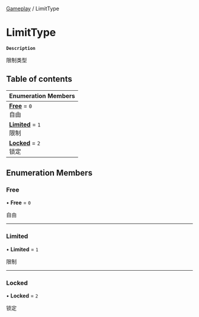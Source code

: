 [Gameplay](../modules/Gameplay.Gameplay.md) / LimitType

# LimitType <Badge type="tip" text="Enumeration" /> 

**`Description`**

限制类型

## Table of contents

| Enumeration Members |
| :-----|
| **[Free](Gameplay.LimitType.md#free)** = ``0`` <br> 自由|
| **[Limited](Gameplay.LimitType.md#limited)** = ``1`` <br> 限制|
| **[Locked](Gameplay.LimitType.md#locked)** = ``2`` <br> 锁定|

## Enumeration Members

### Free  

• **Free** = ``0``

自由

___

### Limited  

• **Limited** = ``1``

限制

___

### Locked  

• **Locked** = ``2``

锁定
